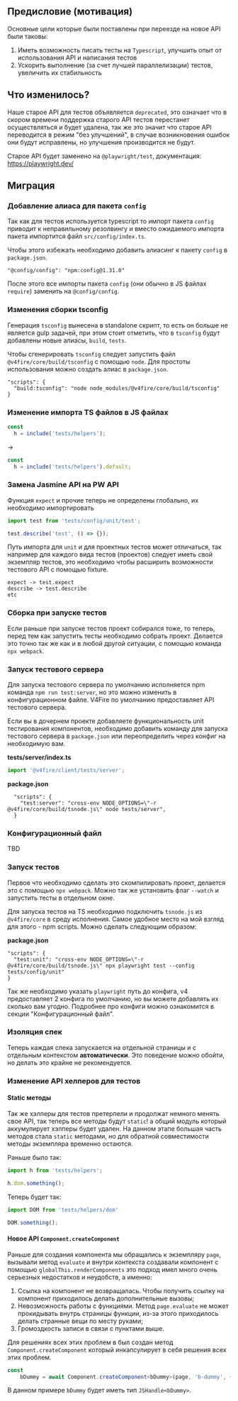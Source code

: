 ## Предисловие (мотивация)

Основные цели которые были поставлены при переезде на новое API были таковы:

1. Иметь возможность писать тесты на `Typescript`, улучшить опыт от использования API и написания тестов
2. Ускорить выполнение (за счет лучшей параллелизации) тестов, увеличить их стабильность

## Что изменилось?

Наше старое API для тестов объявляется `deprecated`, это означает что в скором времени поддержка старого API тестов перестанет осуществляться и будет удалена, так же это значит что старое API переводится в режим "без улучшений", в случае возникновения ошибок они будут исправлены, но улучшения производится не будут.

Старое API будет заменено на `@playwright/test`, документация: https://playwright.dev/

## Миграция

### Добавление алиаса для пакета `config`

Так как для тестов используется typescript то импорт пакета `config` приводит к неправильному резолвингу и
вместо ожидаемого импорта пакета импортится файл `src/config/index.ts`.

Чтобы этого избежать необходимо добавить алиасинг к пакету `config` в `package.json`.

```
"@config/config": "npm:config@1.31.0"
```

После этого все импорты пакета `config` (они обычно в JS файлах `require`) заменить на `@config/config`.

### Изменения сборки tsconfig

Генерация `tsconfig` вынесена в standalone скрипт, то есть он больше не является gulp задачей, при этом стоит отметить, что в `tsconfig` будут добавлены новые алиасы, `build`, `tests`.

Чтобы сгенерировать `tsconfig` следует запустить файл `@v4fire/core/build/tsconfig` с помощью `node`. Для простоты использования можно создать алиас в `package.json`.

```
"scripts": {
  "build:tsconfig": "node node_modules/@v4fire/core/build/tsconfig"
}
```
### Изменение импорта TS файлов в JS файлах

```js
const
  h = include('tests/helpers');
```

->

```js
const
  h = include('tests/helpers').default;
```

### Замена Jasmine API на PW API

Функция `expect` и прочие теперь не определены глобально, их необходимо импортировать

```typescript
import test from 'tests/config/unit/test';

test.describe('test', () => {});
```

Путь импорта для `unit` и для проектных тестов может отличаться, так например для каждого вида тестов (проектов) следует
иметь свой экземпляр тестов, это необходимо чтобы расширить возможности тестового API с помощью fixture.

```
expect -> test.expect
describe -> test.describe
etc
```

### Сборка при запуске тестов

Если раньше при запуске тестов проект собирался тоже, то теперь, перед тем как запустить тесты необходимо собрать проект. Делается это точно так же как и в любой другой ситуации, с помощью команда `npx webpack`.

### Запуск тестового сервера

Для запуска тестового сервера по умолчанию исполняется npm команда `npm run test:server`, но это можно изменить в конфигурационном файле. V4Fire по умолчанию предоставляет API тестового сервера.

Если вы в дочернем проекте добавляете функциональность unit тестирования компонентов, необходимо добавить команду для запуска тестового сервера в `package.json` или переопределить через конфиг на необходимую вам.

__tests/server/index.ts__
```typescript
import '@v4fire/client/tests/server';
```

__package.json__
```
  "scripts": {
    "test:server": "cross-env NODE_OPTIONS=\"-r @v4fire/core/build/tsnode.js\" node tests/server",
  }
```

### Конфигурационный файл

TBD

### Запуск тестов

Первое что необходимо сделать это скомпилировать проект, делается это с помощью `npx webpack`. Можно так же установить флаг `--watch` и запустить тесты в отдельном окне.

Для запуска тестов на TS необходимо подключить `tsnode.js` из `@v4fire/core` в среду исполнения. Самое удобное место на мой
взгляд для этого - npm scripts. Можно сделать следующим образом:

__package.json__
```
"scripts": {
  "test:unit": "cross-env NODE_OPTIONS=\"-r @v4fire/core/build/tsnode.js\" npx playwright test --config tests/config/unit"
}
```

Так же необходимо указать `playwright` путь до конфига, v4 предоставляет 2 конфига по умолчанию, но вы можете добавлять их сколько вам угодно. Подробнее про конфиги можно ознакомится в секции "Конфигурационный файл".

### Изоляция спек

Теперь каждая спека запускается на отдельной страницы и с отдельным контекстом **автоматически**. Это поведение можно обойти, но делать это крайне не рекомендуется.

### Изменение API хелперов для тестов

#### Static методы

Так же хэлперы для тестов претерпели и продолжат немного менять свое API, так теперь все методы будут `static`! а общий модуль который аккумулирует хэлперы будет удален. На данном этапе большая часть методов стала `static` методами, но для обратной совместимости методы экземпляра временно остаются.

Раньше было так:

```typescript
import h from 'tests/helpers';

h.dom.something();
```

Теперь будет так:

```typescript
import DOM from 'tests/helpers/dom'

DOM.something();
```

#### Новое API `Component.createComponent`

Раньше для создания компонента мы обращались к экземпляру `page`, вызывали метод `evaluate` и внутри контекста создавали
компонент с помощью `globalThis.renderComponents` это подход имел много очень серьезных недостатков и неудобств, а именно:

1. Ссылка на компонент не возвращалась. Чтобы получить ссылку на компонент приходилось делать дополнительные вызовы;
2. Невозможность работы с функциями. Метод `page.evaluate` не может прокидывать внутрь страницы функции, из-за этого приходилось делать странные вещи по месту руками;
3. Громоздкость записи в связи с пунктами выше.

Для решениях всех этих проблем в был создан метод `Component.createComponent` который инкапсулирует в себя решения всех этих проблем.

```typescript
const
	bDummy = await Component.createComponent<bDummy>(page, 'b-dummy', {attrs: {someFnProp: () => console.log(1)}});
```

В данном примере `bDummy` будет иметь тип `JSHandle<bDummy>`.

